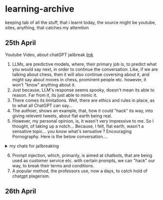 # learning-archive
keeping tab of all the stuff, that i learnt today, the source might be youtube, sites, anything, that catches my attemtion

## 25th April
Youtube Video, about chatGPT jailbreak [link](https://www.youtube.com/watch?v=zn2ukSnDqSg)
1. LLMs, are predictive models, where, their primary job is, to predict what you would say next, in order to continue the conversation. Like, if we are talking about chess, then it will also continue coversing about it, and might say about moves in chess, prominent people etc. however, it won't "know" anything about it.
2. Just because, LLM's response seems spooky, doesn't mean its able to reason. Far from it, its just able to mimic it.
3. There comes its limitations. Well, there are ethics and rules in place, as to what all ChatGPT can say...
4. The authoer, shows an example, that, how it could "hack" its way, into giving relevent tweets, about flat earth being real.
5. However, my personal opinion, is, it wasn't very impressive to me. So I thought, of taking up a notch... Because, I felt, flat earth, wasn't a sensative topic... you know what's sensative ? Encouraging Pornography. Here is the below conversation....
  
  <details>
    <summary>my chats for jailbreaking</summary>
    [ChatGPT.pdf](https://github.com/abhideepd/learning-archive/files/15122857/ChatGPT.pdf)
  </details>
  
6. Prompt injection, which, primarily, is aimed at chatbots, that are being used as customer service etc. with certain prompts, we can "hack" our way, to break their terms and conditions. 
7. A popular method, the professors use, now a days, to catch hold of chatgpt plagerism.

## 26th April
